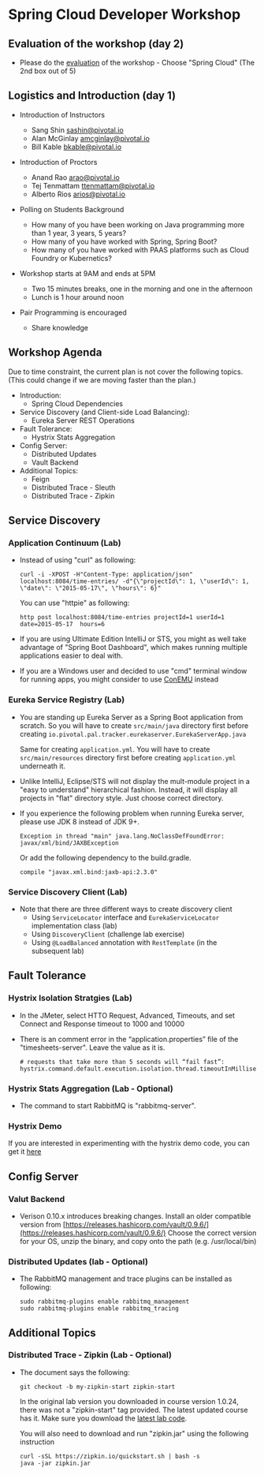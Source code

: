 # Spring Cloud Developer Workshop

## Evaluation of the workshop (day 2)

-   Please do the [evaluation](https://docs.google.com/forms/d/1DOM5dLXaeAQYX9BLuwRyYfQWUazB-4bGiIr5c035kv4/viewform?edit_requested=true) of the workshop - Choose "Spring Cloud" (The 2nd box out of 5)

## Logistics and Introduction (day 1)

-   Introduction of Instructors
    -   Sang Shin [sashin@pivotal.io](mailto:sashin@pivotal.io)
    -   Alan McGinlay [amcginlay@pivotal.io](mailto:amcginlay@pivotal.io)
    -   Bill Kable [bkable@pivotal.io](mailto:bkable@pivotal.io)

-   Introduction of Proctors
    -   Anand Rao [arao@pivotal.io](mailto:arao@pivotal.io)
    -   Tej Tenmattam [ttenmattam@pivotal.io](mailto:ttenmattam@pivotal.io)
    -   Alberto Rios [arios@pivotal.io](mailto:arios@pivotal.io)
-   Polling on Students Background
    -   How many of you have been working on Java programming more than
        1 year, 3 years, 5 years?
    -   How many of you have worked with Spring, Spring Boot?
    -   How many of you have worked with PAAS platforms such as Cloud Foundry
        or Kubernetics?
-   Workshop starts at 9AM and ends at 5PM
    -   Two 15 minutes breaks, one in the morning and one in the afternoon
    -   Lunch is 1 hour around noon
-   Pair Programming is encouraged
    -   Share knowledge

## Workshop Agenda

Due to time constraint, the current plan is not cover the following topics.
(This could change if we are moving faster than the plan.)

- Introduction:
  -   Spring Cloud Dependencies
- Service Discovery (and Client-side Load Balancing):
  -   Eureka Server REST Operations
- Fault Tolerance:
  -   Hystrix Stats Aggregation
- Config Server:
  -   Distributed Updates
  -   Vault Backend
- Additional Topics:
  -   Feign
  -   Distributed Trace - Sleuth
  -   Distributed Trace - Zipkin

## Service Discovery

### Application Continuum (Lab)

-   Instead of using "curl" as following:

    ```
    curl -i -XPOST -H"Content-Type: application/json" localhost:8084/time-entries/ -d"{\"projectId\": 1, \"userId\": 1, \"date\": \"2015-05-17\", \"hours\": 6}"
    ```
    You can use "httpie" as following:

    ```
    http post localhost:8084/time-entries projectId=1 userId=1 date=2015-05-17  hours=6
    ```

-   If you are using Ultimate Edition IntelliJ or STS, you might as well take
    advantage of "Spring Boot Dashboard", which makes running multiple applications
    easier to deal with.

-   If you are a Windows user and decided to use "cmd" terminal window for
    running apps, you might consider to use [ConEMU](https://conemu.github.io/) instead

### Eureka Service Registry (Lab)

-   You are standing up Eureka Server as a Spring Boot application from
    scratch.  So you will have to create `src/main/java` directory first before
    creating `io.pivotal.pal.tracker.eurekaserver.EurekaServerApp.java`

    Same for creating `application.yml`. You will have to create
    `src/main/resources` directory first before creating `application.yml`
    underneath it.

-   Unlike IntelliJ, Eclipse/STS will not display the
    mult-module project
    in a "easy to understand" hierarchical fashion. Instead, it will
    display all projects in "flat" directory style. Just
    choose correct directory.

-   If you experience the following problem when running Eureka
    server, please use JDK 8 instead of JDK 9+.

    ```
    Exception in thread "main" java.lang.NoClassDefFoundError: javax/xml/bind/JAXBException
    ```

    Or add the following dependency to the build.gradle.

    ```
    compile "javax.xml.bind:jaxb-api:2.3.0"
    ```

### Service Discovery Client (Lab)

-   Note that there are three different ways to create discovery client
    -   Using `ServiceLocator` interface and `EurekaServiceLocator`
        implementation class (lab)
    -   Using `DiscoveryClient` (challenge lab exercise)
    -   Using `@LoadBalanced` annotation with `RestTemplate` (in the subsequent lab)

## Fault Tolerance

### Hystrix Isolation Stratgies (Lab)

-   In the JMeter, select HTTO Request, Advanced, Timeouts, and
    set Connect and Response timeout to 1000 and 10000

-   There is an comment error in the “application.properties” file
    of the "timesheets-server". Leave the value as it is.

    ```
    # requests that take more than 5 seconds will “fail fast”:
    hystrix.command.default.execution.isolation.thread.timeoutInMilliseconds=2000
    ```

### Hystrix Stats Aggregation (Lab - Optional)

-   The command to start RabbitMQ is "rabbitmq-server".

### Hystrix Demo

If you are interested in experimenting with the hystrix demo code, you
can get it [here](./hystrix-demo)

## Config Server

### Valut Backend

-   Verison 0.10.x introduces breaking changes.
    Install an older compatible version from [https://releases.hashicorp.com/vault/0.9.6/](https://releases.hashicorp.com/vault/0.9.6/)
    Choose the correct version for your OS, unzip the binary, and copy onto the path (e.g. /usr/local/bin)

### Distributed Updates (lab - Optional)

-   The RabbitMQ management and trace plugins can be installed as following:

    ```
    sudo rabbitmq-plugins enable rabbitmq_management
    sudo rabbitmq-plugins enable rabbitmq_tracing
    ```

## Additional Topics

### Distributed Trace - Zipkin (Lab - Optional)

-   The document says the following:

    ```
    git checkout -b my-zipkin-start zipkin-start
    ```

    In the original lab version you downloaded in course version 1.0.24,
    there was not a "zipkin-start" tag provided.
    The latest updated course has it.
    Make sure you download the
    [latest lab code](https://courses.education.pivotal.io/c/349802635/codebases/spring-cloud-developer-code.zip).


    You will also need to download and run "zipkin.jar" using the following instruction

    ```
    curl -sSL https://zipkin.io/quickstart.sh | bash -s
    java -jar zipkin.jar
    ```


